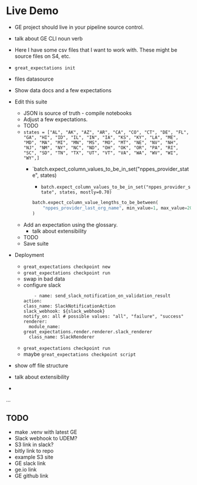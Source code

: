 # Live Demo

- GE project should live in your pipeline source control.
- talk about GE CLI noun verb
- Here I have some csv files that I want to work with. These might be source files on S4, etc.
- `great_expectations init`
- files datasource
- Show data docs and a few expectations
- Edit this suite
    - JSON is source of truth - compile notebooks
    - Adjust a few expectations.
    - TODO
    - `states = ["AL", "AK", "AZ", "AR", "CA", "CO", "CT", "DE", "FL", "GA", "HI", "ID", "IL", "IN", "IA", "KS", "KY", "LA", "ME", "MD", "MA", "MI", "MN", "MS", "MO", "MT", "NE", "NV", "NH", "NJ", "NM", "NY", "NC", "ND", "OH", "OK", "OR", "PA", "RI", "SC", "SD", "TN", "TX", "UT", "VT", "VA", "WA", "WV", "WI", "WY",]`
        - `batch.expect_column_values_to_be_in_set("nppes_provider_state", states)
            - `batch.expect_column_values_to_be_in_set("nppes_provider_state", states, mostly=0.70)`

            ```python
            batch.expect_column_value_lengths_to_be_between(
                "nppes_provider_last_org_name", min_value=1, max_value=20, mostly=0.95
            )
            ```
    - Add an expectation using the glossary.
        - talk about extensibility
    - TODO
    - Save suite
- Deployment
    - `great_expectations checkpoint new`
    - `great_expectations checkpoint run`
    - swap in bad data
    - configure slack
        ```
            - name: send_slack_notification_on_validation_result
      action:
        class_name: SlackNotificationAction
        slack_webhook: ${slack_webhook}
        notify_on: all # possible values: "all", "failure", "success"
        renderer:
          module_name: great_expectations.render.renderer.slack_renderer
          class_name: SlackRenderer
        ```
    - `great_expectations checkpoint run`
    - maybe `great_expectations checkpoint script`

- show off file structure
- talk about extensibility
-  

...


## TODO

- make .venv with latest GE
- Slack webhook to UDEM?
- S3 link in slack?
- bitly link to repo
- example S3 site
- GE slack link
- ge.io link
- GE github link


